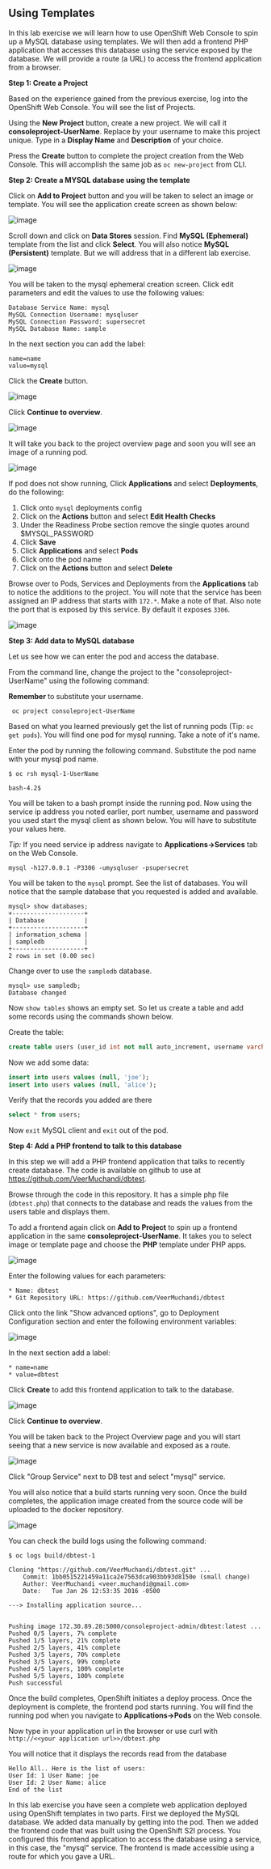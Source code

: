 ## Using Templates

In this lab exercise we will learn how to use OpenShift Web Console to spin up a MySQL database using templates. We will then add a frontend PHP application that accesses this database using the service exposed by the database. We will provide a route (a URL) to access the frontend application from a browser.

**Step 1: Create a Project**

Based on the experience gained from the previous exercise, log into the OpenShift Web Console. You will see the list of Projects.

Using the **New Project** button, create a new project. We will call it **consoleproject-UserName**. Replace by your username to make this project unique. Type in a **Display Name** and **Description** of your choice.

Press the **Create** button to complete the project creation from the Web Console. This will accomplish the same job as `oc new-project` from CLI.

**Step 2: Create a MYSQL database using the template**

Click on **Add to Project** button and you will be taken to select an image or template. You will see the application create screen as shown below:

![image](images/application_create_screen.png)

Scroll down and click on **Data Stores** session. Find **MySQL (Ephemeral)** template from the list and click **Select**. You will also notice **MySQL (Persistent)** template. But we will address that in a different lab exercise.

![image](images/mysql_ephemeral_template.png)

You will be taken to the mysql ephemeral creation screen. Click edit parameters and edit the values to use the following values:

```
Database Service Name: mysql
MySQL Connection Username: mysqluser
MySQL Connection Password: supersecret
MySQL Database Name: sample
```

In the next section you can add the label:

```
name=name
value=mysql
```

Click the **Create** button.

![image](images/mysql_ephemeral_creation.png)

Click **Continue to overview**.

![image](images/mysql_pod_on_proj_details.png)

It will take you back to the project overview page and soon you will see an image of a running pod.

![image](images/mysql_pod_on_proj_overview.png)

If pod does not show running, Click **Applications** and select **Deployments**, do the following:

1. Click onto `mysql` deployments config
2. Click on the **Actions** button and select **Edit Health Checks**
3. Under the Readiness Probe section remove the single quotes around $MYSQL_PASSWORD
4. Click **Save**
5. Click **Applications** and select **Pods**
6. Click onto the pod name
7. Click on the **Actions** button and select **Delete**


Browse over to Pods, Services and Deployments from the **Applications** tab to notice the additions to the project. You will note that the service has been assigned an IP address that starts with `172.*`. Make a note of that. Also note the port that is exposed by this service. By default it exposes `3306`.

![image](images/mysql_service.png)

**Step 3: Add data to MySQL database**

Let us see how we can enter the pod and access the database.

From the command line, change the project to the "consoleproject-UserName" using the following command:

**Remember** to substitute your username.

````
 oc project consoleproject-UserName
````

Based on what you learned previously get the list of running pods (Tip: `oc get pods`). You will find one pod for mysql running. Take a note of it's name.

Enter the pod by running the following command. Substitute the pod name with your mysql pod name.

````
$ oc rsh mysql-1-UserName

bash-4.2$
````

You will be taken to a bash prompt inside the running pod. Now using the service ip address you noted earlier, port number, username and password you used start the mysql client as shown below. You will have to substitute your values here.

*Tip:* If you need service ip address navigate to **Applications->Services** tab on the Web Console.

````
mysql -h127.0.0.1 -P3306 -umysqluser -psupersecret
````

You will be taken to the `mysql` prompt. See the list of databases. You will notice that the sample database that you requested is added and available.

````
mysql> show databases;
+--------------------+
| Database           |
+--------------------+
| information_schema |
| sampledb           |
+--------------------+
2 rows in set (0.00 sec)
````

Change over to use the `sampledb` database.

````
mysql> use sampledb;
Database changed
````

Now `show tables` shows an empty set. So let us create a table and add some records using the commands shown below.

Create the table:

````sql
create table users (user_id int not null auto_increment, username varchar(200),PRIMARY KEY(user_id));
````

Now we add some data:

````sql
insert into users values (null, 'joe');
insert into users values (null, 'alice');
````

Verify that the records you added are there

````sql
select * from users;
````

Now `exit` MySQL client and `exit` out of the pod.


**Step 4: Add a PHP frontend to talk to this database**

In this step we will add a PHP frontend application that talks to recently create database. The code is available on github to use at https://github.com/VeerMuchandi/dbtest.

Browse through the code in this repository. It has a simple php file (`dbtest.php`) that connects to the database and reads the values from the users table and displays them.

To add a frontend again click on **Add to Project** to spin up a frontend application in the same **consoleproject-UserName**. It takes you to select image or template page and choose the **PHP** template under PHP apps.

![image](images/php7.png)

Enter the following values for each parameters:

```
* Name: dbtest
* Git Repository URL: https://github.com/VeerMuchandi/dbtest
```
Click onto the link "Show advanced options", go to Deployment Configuration section and enter the following environment variables:


![image](images/dc2.png)


In the next section add a label:

```
* name=name
* value=dbtest
```

Click **Create** to add this frontend application to talk to the database.

![image](images/cakephp_confirm.png)

Click **Continue to overview**.

You will be taken back to the Project Overview page and you will start seeing that a new service is now available and exposed as a route.

![image](images/dbtest_build.png)

Click "Group Service" next to DB test and select "mysql" service.

You will also notice that a build starts running very soon. Once the build completes, the application image created from the source code will be uploaded to the docker repository.

![image](images/console_project_overview.png)

You can check the build logs using the following command:

````
$ oc logs build/dbtest-1

Cloning "https://github.com/VeerMuchandi/dbtest.git" ...
	Commit:	1bb0515221459a11ca2e7563dca903bb93d8150e (small change)
	Author:	VeerMuchandi <veer.muchandi@gmail.com>
	Date:	Tue Jan 26 12:53:35 2016 -0500

---> Installing application source...


Pushing image 172.30.89.28:5000/consoleproject-admin/dbtest:latest ...
Pushed 0/5 layers, 7% complete
Pushed 1/5 layers, 21% complete
Pushed 2/5 layers, 41% complete
Pushed 3/5 layers, 70% complete
Pushed 3/5 layers, 99% complete
Pushed 4/5 layers, 100% complete
Pushed 5/5 layers, 100% complete
Push successful
````
Once the build completes, OpenShift initiates a deploy process. Once the deployment is complete, the frontend pod starts running. You will find the running pod when you navigate to **Applications->Pods** on the Web console.

Now type in your application url in the browser or use curl with `http://<<your application url>>/dbtest.php`

You will notice that it displays the records read from the database

````
Hello All.. Here is the list of users:
User Id: 1 User Name: joe
User Id: 2 User Name: alice
End of the list

````

In this lab exercise you have seen a complete web application deployed using OpenShift templates in two parts.
First we deployed the MySQL database. We added data manually by getting into the pod.
Then we added the frontend code that was built using the OpenShift S2I process.
You configured this frontend application to access the database using a service, in this case, the "mysql" service.
The frontend is made accessible using a route for which you gave a URL.
